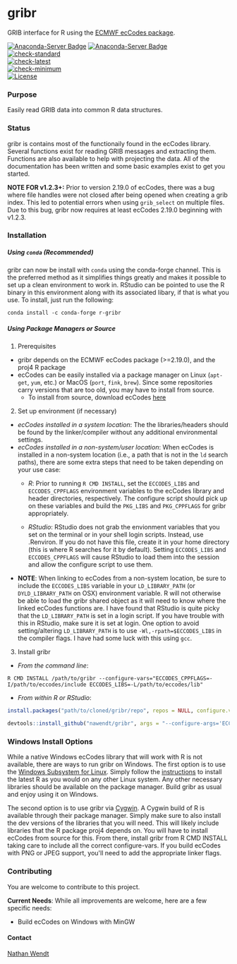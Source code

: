 # gribr
GRIB interface for R using the [ECMWF ecCodes package](https://confluence.ecmwf.int/display/ECC/ecCodes+Home).

[![Anaconda-Server Badge](https://anaconda.org/conda-forge/r-gribr/badges/version.svg)](https://anaconda.org/conda-forge/r-gribr)
[![Anaconda-Server Badge](https://anaconda.org/conda-forge/r-gribr/badges/downloads.svg)](https://anaconda.org/conda-forge/r-gribr)  
[![check-standard](https://github.com/nawendt/gribr/actions/workflows/check-standard.yaml/badge.svg)](https://github.com/nawendt/gribr/actions/workflows/check-standard.yaml)  
[![check-latest](https://github.com/nawendt/gribr/actions/workflows/check-latest.yaml/badge.svg)](https://github.com/nawendt/gribr/actions/workflows/check-latest.yaml)  
[![check-minimum](https://github.com/nawendt/gribr/actions/workflows/check-minimum.yaml/badge.svg)](https://github.com/nawendt/gribr/actions/workflows/check-minimum.yaml)  
[![License](https://img.shields.io/badge/License-BSD_3--Clause-blue.svg)](https://opensource.org/licenses/BSD-3-Clause)

### Purpose
Easily read GRIB data into common R data structures.

### Status
gribr is contains most of the functionaily found in the ecCodes library. Several functions exist for reading GRIB messages and extracting them. Functions are also available to help with projecting the data. All of the documentation has been written and some basic examples exist to get you started. 

**NOTE FOR v1.2.3+:** Prior to version 2.19.0 of ecCodes, there was a bug where file handles were not closed after being opened when creating a grib index. This led to potential errors when using `grib_select` on multiple files. Due to this bug, gribr now requires at least ecCodes 2.19.0 beginning with v1.2.3.

### Installation
##### Using `conda` (Recommended)
gribr can now be install with `conda` using the conda-forge channel. This is the preferred method as it simplifies things greatly and makes it possible to set up a clean environment to work in. RStudio can be pointed to use the R binary in this environment along with its associated libary, if that is what you use. To install, just run the following:
```shell
conda install -c conda-forge r-gribr
```

##### Using Package Managers or Source
1. Prerequisites
  * gribr depends on the ECMWF ecCodes package (>=2.19.0), and the proj4 R package
  * ecCodes can be easily installed via a package manager on Linux (`apt-get`, `yum`, etc.) or MacOS (`port`, `fink`, `brew`). Since some repositories carry versions that are too old, you may have to install from source.
    * To install from source, download ecCodes [here](https://confluence.ecmwf.int/display/ECC/Releases)
2. Set up environment (if necessary)
  * _ecCodes installed in a system location_: The the libraries/headers should be found by the linker/compiler without any additional environmental settings.
  * _ecCodes installed in a non-system/user location_: When ecCodes is installed in a non-system location (i.e., a path that is not in the `ld` search paths), there are some extra steps that need to be taken depending on your use case:
    * _R_: Prior to running `R CMD INSTALL`, set the `ECCODES_LIBS` and `ECCODES_CPPFLAGS` environment variables to the ecCodes library and header directories, respectively. The configure script should pick up on these variables and build the `PKG_LIBS` and `PKG_CPPFLAGS` for gribr appropriately.

    * _RStudio_: RStudio does not grab the envionment variables that you set on the terminal or in your shell login scripts. Instead, use .Renviron. If you do not have this file, create it in your home directory (this is where R searches for it by default). Setting `ECCODES_LIBS` and `ECCODES_CPPFLAGS` will cause RStudio to load them into the session and allow the configure script to use them.
  * __NOTE__: When linking to ecCodes from a non-system location, be sure to include the `ECCODES_LIBS` variable in your `LD_LIBRARY_PATH` (or `DYLD_LIBRARY_PATH` on OSX) environment variable. R will not otherwise be able to load the gribr shared object as it will need to know where the linked ecCodes functions are. I have found that RStudio is quite picky that the `LD_LIBRARY_PATH` is set in a login script. If you have trouble with this in RStudio, make sure it is set at login. One option to avoid setting/altering `LD_LIBRARY_PATH` is to use `-Wl,-rpath=$ECCODES_LIBS` in the compiler flags. I have had some luck with this using `gcc`.
3. Install gribr
  * _From the command line_:
   ```shell
   R CMD INSTALL /path/to/gribr --configure-vars="ECCODES_CPPFLAGS=-I/path/to/eccodes/include ECCODES_LIBS=-L/path/to/eccodes/lib"
   ```
  * _From within R or RStudio_:
   ```R
   install.packages("path/to/cloned/gribr/repo", repos = NULL, configure.vars = c("ECCODES_LIBS=-L/path/to/eccodes/lib", "ECCODES_CPPFLAGS=-I/path/to/eccodes/include"))
   ```
   ```R
   devtools::install_github("nawendt/gribr", args = "--configure-args='ECCODES_LIBS=-L/path/to/eccodes/lib ECCODES_CPPFLAGS=-I/path/to/eccodes/include'")
   ```

### Windows Install Options
While a native Windows ecCodes library that will work with R is not available, there are ways to run gribr on Windows. The first option is to use the [Windows Subsystem for Linux](https://docs.microsoft.com/en-us/windows/wsl/). Simply follow the [instructions](https://cran.r-project.org/bin/linux/ubuntu/) to install the latest R as you would on any other Linux system. Any other necessary libraries should be available on the package manager. Build gribr as usual and enjoy using it on Windows.

The second option is to use gribr via [Cygwin](https://cygwin.org/). A Cygwin build of R is available through their package manager. Simply make sure to also install the dev versions of the libraries that you will need. This will likely include libraries that the R package proj4 depends on. You will have to install ecCodes from source for this. From there, install gribr from R CMD INSTALL taking care to include all the correct configure-vars. If you build ecCodes with PNG or JPEG support, you'll need to add the appropriate linker flags.

### Contributing
You are welcome to contribute to this project.

__Current Needs__: While all improvements are welcome, here are a few specific needs:
  * Build ecCodes on Windows with MinGW

#### Contact
[Nathan Wendt](mailto:nathan.wendt@noaa.gov)
